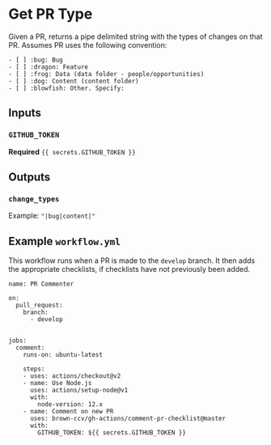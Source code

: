 # Get PR Type

Given a PR, returns a pipe delimited string with the types of changes on that PR.  Assumes PR uses the following convention:
```
- [ ] :bug: Bug
- [ ] :dragon: Feature
- [ ] :frog: Data (data folder - people/opportunities)
- [ ] :dog: Content (content folder)
- [ ] :blowfish: Other. Specify:
```

## Inputs

### `GITHUB_TOKEN`

**Required** `{{ secrets.GITHUB_TOKEN }}`

## Outputs

### `change_types`

Example: `"|bug|content|"`

## Example `workflow.yml`

This workflow runs when a PR is made to the `develop` branch. It then adds the appropriate checklists, if checklists have not previously been added.

```
name: PR Commenter

on:
  pull_request:
    branch:
      - develop


jobs:
  comment:
    runs-on: ubuntu-latest

    steps:
    - uses: actions/checkout@v2
    - name: Use Node.js
      uses: actions/setup-node@v1
      with:
        node-version: 12.x
    - name: Comment on new PR
      uses: brown-ccv/gh-actions/comment-pr-checklist@master
      with:
        GITHUB_TOKEN: ${{ secrets.GITHUB_TOKEN }}
```
